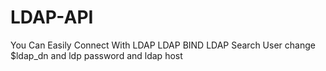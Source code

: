# LDAP-API
You Can Easily Connect With LDAP 
LDAP BIND
LDAP Search User
change $ldap_dn and ldp password and ldap host 
